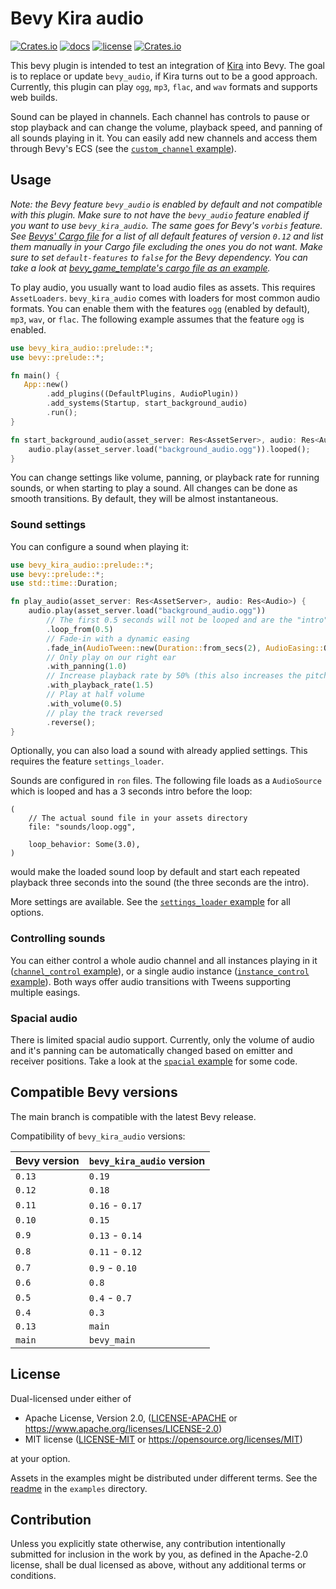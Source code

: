 # Bevy Kira audio

[![Crates.io](https://img.shields.io/crates/v/bevy_kira_audio.svg)](https://crates.io/crates/bevy_kira_audio)
[![docs](https://docs.rs/bevy_kira_audio/badge.svg)](https://docs.rs/bevy_kira_audio)
[![license](https://img.shields.io/crates/l/bevy_kira_audio)](https://github.com/NiklasEi/bevy_kira_audio#license)
[![Crates.io](https://img.shields.io/crates/d/bevy_kira_audio.svg)](https://crates.io/crates/bevy_kira_audio)

This bevy plugin is intended to test an integration of [Kira][kira] into Bevy. The goal is to replace or update `bevy_audio`, if Kira turns out to be a good approach. Currently, this plugin can play `ogg`, `mp3`, `flac`, and `wav` formats and supports web builds.

Sound can be played in channels. Each channel has controls to pause or stop playback and can change the volume, playback speed, and panning of all sounds playing in it. You can easily add new channels and access them through Bevy's ECS (see the [`custom_channel` example](examples/custom_channel.rs)).

## Usage

*Note: the Bevy feature `bevy_audio` is enabled by default and not compatible with this plugin. Make sure to not have the `bevy_audio` feature enabled if you want to use `bevy_kira_audio`. The same goes for Bevy's `vorbis` feature. See [Bevys' Cargo file][bevy_default_features] for a list of all default features of version `0.12` and list them manually in your Cargo file excluding the ones you do not want. Make sure to set `default-features` to `false` for the Bevy dependency. You can take a look at [bevy_game_template's cargo file as an example](https://github.com/NiklasEi/bevy_game_template/blob/main/Cargo.toml).*


To play audio, you usually want to load audio files as assets. This requires `AssetLoaders`. `bevy_kira_audio` comes with loaders for most common audio formats. You can enable them with the features `ogg` (enabled by default), `mp3`, `wav`, or `flac`. The following example assumes that the feature `ogg` is enabled.

```rust no_run
use bevy_kira_audio::prelude::*;
use bevy::prelude::*;

fn main() {
   App::new()
        .add_plugins((DefaultPlugins, AudioPlugin))
        .add_systems(Startup, start_background_audio)
        .run();
}

fn start_background_audio(asset_server: Res<AssetServer>, audio: Res<Audio>) {
    audio.play(asset_server.load("background_audio.ogg")).looped();
}
```

You can change settings like volume, panning, or playback rate for running sounds, or when starting to play a sound.
All changes can be done as smooth transitions. By default, they will be almost instantaneous.

### Sound settings

You can configure a sound when playing it:
```rust
use bevy_kira_audio::prelude::*;
use bevy::prelude::*;
use std::time::Duration;

fn play_audio(asset_server: Res<AssetServer>, audio: Res<Audio>) {
    audio.play(asset_server.load("background_audio.ogg"))
        // The first 0.5 seconds will not be looped and are the "intro"
        .loop_from(0.5)
        // Fade-in with a dynamic easing
        .fade_in(AudioTween::new(Duration::from_secs(2), AudioEasing::OutPowi(2)))
        // Only play on our right ear
        .with_panning(1.0)
        // Increase playback rate by 50% (this also increases the pitch)
        .with_playback_rate(1.5)
        // Play at half volume
        .with_volume(0.5)
        // play the track reversed
        .reverse();
}
```

Optionally, you can also load a sound with already applied settings. This requires the feature `settings_loader`.

Sounds are configured in `ron` files. The following file loads as a `AudioSource` which is looped and has a 3 seconds intro before the loop:
```ron
(
    // The actual sound file in your assets directory
    file: "sounds/loop.ogg",

    loop_behavior: Some(3.0),
)
```
would make the loaded sound loop by default and start each repeated playback three seconds into the sound (the three seconds are the intro).

More settings are available. See the [`settings_loader` example](examples/settings_loader.rs) for all options.

### Controlling sounds

You can either control a whole audio channel and all instances playing in it ([`channel_control` example](examples/channel_control.rs)), or a single audio instance ([`instance_control` example](examples/instance_control.rs)). Both ways offer audio transitions with Tweens supporting multiple easings.

### Spacial audio

There is limited spacial audio support. Currently, only the volume of audio and it's panning can be automatically changed based on emitter and receiver positions. Take a look at the [`spacial` example](examples/spacial.rs) for some code.

## Compatible Bevy versions

The main branch is compatible with the latest Bevy release.

Compatibility of `bevy_kira_audio` versions:

| Bevy version | `bevy_kira_audio` version |
|:-------------|:--------------------------|
| `0.13`       | `0.19`                    |
| `0.12`       | `0.18`                    |
| `0.11`       | `0.16` - `0.17`           |
| `0.10`       | `0.15`                    |
| `0.9`        | `0.13` - `0.14`           |
| `0.8`        | `0.11` - `0.12`           |
| `0.7`        | `0.9` - `0.10`            |
| `0.6`        | `0.8`                     |
| `0.5`        | `0.4` - `0.7`             |
| `0.4`        | `0.3`                     |
| `0.13`       | `main`                    |
| `main`       | `bevy_main`               |

## License

Dual-licensed under either of

* Apache License, Version 2.0, ([LICENSE-APACHE](LICENSE-APACHE) or https://www.apache.org/licenses/LICENSE-2.0)
* MIT license ([LICENSE-MIT](LICENSE-MIT) or https://opensource.org/licenses/MIT)

at your option.

Assets in the examples might be distributed under different terms. See the [readme](examples/README.md#credits) in the `examples` directory.

## Contribution

Unless you explicitly state otherwise, any contribution intentionally submitted
for inclusion in the work by you, as defined in the Apache-2.0 license, shall be dual licensed as above, without any
additional terms or conditions.



[kira]: https://github.com/tesselode/kira
[bevy_default_features]: https://github.com/bevyengine/bevy/blob/v0.13.0/Cargo.toml#L55-L80
